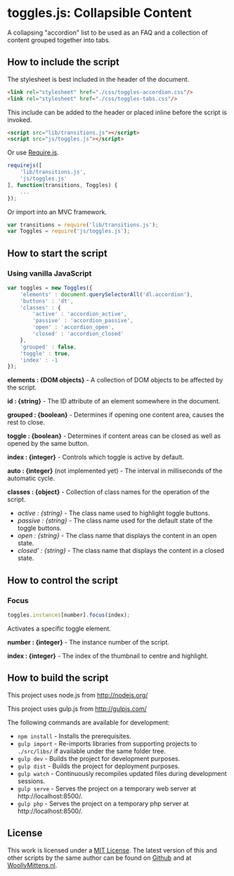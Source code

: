 # toggles.js: Collapsible Content

A collapsing "accordion" list to be used as an FAQ and a collection of content grouped together into tabs.

## How to include the script

The stylesheet is best included in the header of the document.

```html
<link rel="stylesheet" href="./css/toggles-accordion.css"/>
<link rel="stylesheet" href="./css/toggles-tabs.css"/>
```

This include can be added to the header or placed inline before the script is invoked.

```html
<script src="lib/transitions.js"></script>
<script src="js/toggles.js"></script>
```

Or use [Require.js](https://requirejs.org/).

```js
requirejs([
	'lib/transitions.js',
	'js/toggles.js'
], function(transitions, Toggles) {
	...
});
```

Or import into an MVC framework.

```js
var transitions = require('lib/transitions.js');
var Toggles = require('js/toggles.js');
```

## How to start the script

### Using vanilla JavaScript

```javascript
var toggles = new Toggles({
	'elements' : document.querySelectorAll('dl.accordion'),
	'buttons' : 'dt',
	'classes' : {
		'active' : 'accordion_active',
		'passive' : 'accordion_passive',
		'open' : 'accordion_open',
		'closed' : 'accordion_closed'
	},
	'grouped' : false,
	'toggle' : true,
	'index' : -1
});
```

**elements : {DOM objects}** - A collection of DOM objects to be affected by the script.

**id : {string}** - The ID attribute of an element somewhere in the document.

**grouped : {boolean}** - Determines if opening one content area, causes the rest to close.

**toggle : {boolean}** - Determines if content areas can be closed as well as opened by the same button.

**index : {integer}** - Controls which toggle is active by default.

**auto : {integer}** (not implemented yet) - The interval in milliseconds of the automatic cycle.

**classes : {object}** - Collection of class names for the operation of the script.
+ *active : {string}* - The class name used to highlight toggle buttons.
+ *passive : {string}* - The class name used for the default state of the toggle buttons.
+ *open : {string}* - The class name that displays the content in an open state.
+ *closed' : {string}* - The class name that displays the content in a closed state.

## How to control the script

### Focus

```javascript
toggles.instances[number].focus(index);
```

Activates a specific toggle element.

**number : {integer}** - The instance number of the script.

**index : {integer}** - The index of the thumbnail to centre and highlight.

## How to build the script

This project uses node.js from http://nodejs.org/

This project uses gulp.js from http://gulpjs.com/

The following commands are available for development:
+ `npm install` - Installs the prerequisites.
+ `gulp import` - Re-imports libraries from supporting projects to `./src/libs/` if available under the same folder tree.
+ `gulp dev` - Builds the project for development purposes.
+ `gulp dist` - Builds the project for deployment purposes.
+ `gulp watch` - Continuously recompiles updated files during development sessions.
+ `gulp serve` - Serves the project on a temporary web server at http://localhost:8500/.
+ `gulp php` - Serves the project on a temporary php server at http://localhost:8500/.

## License

This work is licensed under a [MIT License](https://opensource.org/licenses/MIT). The latest version of this and other scripts by the same author can be found on [Github](https://github.com/WoollyMittens) and at [WoollyMittens.nl](https://www.woollymittens.nl/).
